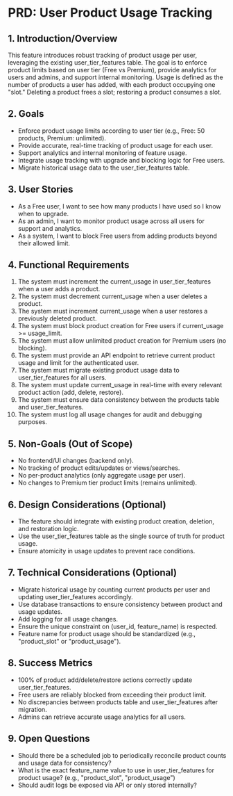 # PRD: User Product Usage Tracking

## 1. Introduction/Overview

This feature introduces robust tracking of product usage per user, leveraging the existing user_tier_features table. The goal is to enforce product limits based on user tier (Free vs Premium), provide analytics for users and admins, and support internal monitoring. Usage is defined as the number of products a user has added, with each product occupying one "slot." Deleting a product frees a slot; restoring a product consumes a slot.

## 2. Goals

- Enforce product usage limits according to user tier (e.g., Free: 50 products, Premium: unlimited).
- Provide accurate, real-time tracking of product usage for each user.
- Support analytics and internal monitoring of feature usage.
- Integrate usage tracking with upgrade and blocking logic for Free users.
- Migrate historical usage data to the user_tier_features table.

## 3. User Stories

- As a Free user, I want to see how many products I have used so I know when to upgrade.
- As an admin, I want to monitor product usage across all users for support and analytics.
- As a system, I want to block Free users from adding products beyond their allowed limit.

## 4. Functional Requirements

1. The system must increment the current_usage in user_tier_features when a user adds a product.
2. The system must decrement current_usage when a user deletes a product.
3. The system must increment current_usage when a user restores a previously deleted product.
4. The system must block product creation for Free users if current_usage >= usage_limit.
5. The system must allow unlimited product creation for Premium users (no blocking).
6. The system must provide an API endpoint to retrieve current product usage and limit for the authenticated user.
7. The system must migrate existing product usage data to user_tier_features for all users.
8. The system must update current_usage in real-time with every relevant product action (add, delete, restore).
9. The system must ensure data consistency between the products table and user_tier_features.
10. The system must log all usage changes for audit and debugging purposes.

## 5. Non-Goals (Out of Scope)

- No frontend/UI changes (backend only).
- No tracking of product edits/updates or views/searches.
- No per-product analytics (only aggregate usage per user).
- No changes to Premium tier product limits (remains unlimited).

## 6. Design Considerations (Optional)

- The feature should integrate with existing product creation, deletion, and restoration logic.
- Use the user_tier_features table as the single source of truth for product usage.
- Ensure atomicity in usage updates to prevent race conditions.

## 7. Technical Considerations (Optional)

- Migrate historical usage by counting current products per user and updating user_tier_features accordingly.
- Use database transactions to ensure consistency between product and usage updates.
- Add logging for all usage changes.
- Ensure the unique constraint on (user_id, feature_name) is respected.
- Feature name for product usage should be standardized (e.g., "product_slot" or "product_usage").

## 8. Success Metrics

- 100% of product add/delete/restore actions correctly update user_tier_features.
- Free users are reliably blocked from exceeding their product limit.
- No discrepancies between products table and user_tier_features after migration.
- Admins can retrieve accurate usage analytics for all users.

## 9. Open Questions

- Should there be a scheduled job to periodically reconcile product counts and usage data for consistency?
- What is the exact feature_name value to use in user_tier_features for product usage? (e.g., "product_slot", "product_usage")
- Should audit logs be exposed via API or only stored internally?
